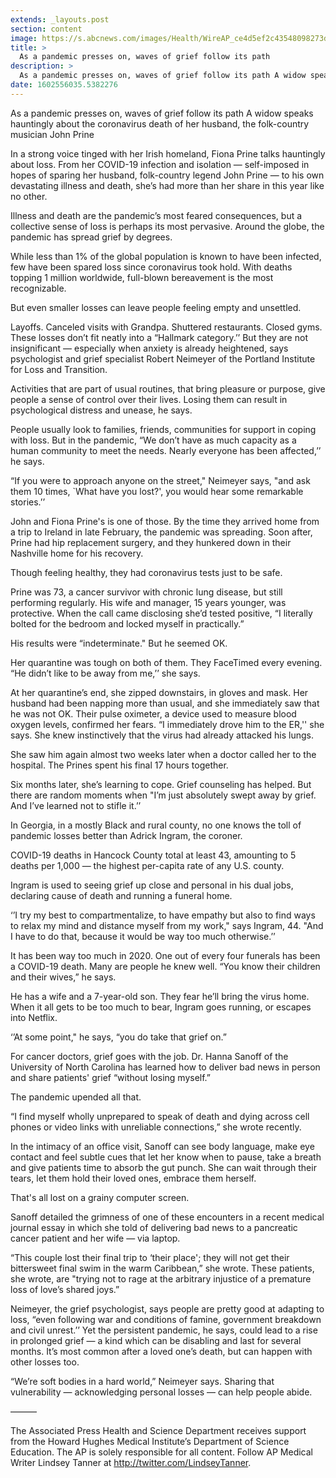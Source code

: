 ```yaml
--- 
extends: _layouts.post 
section: content 
image: https://s.abcnews.com/images/Health/WireAP_ce4d5ef2c43548098273d401727b60e3_16x9_992.jpg 
title: > 
  As a pandemic presses on, waves of grief follow its path 
description: > 
  As a pandemic presses on, waves of grief follow its path A widow speaks hauntingly about the coronavirus death of her husband, the folk-country musician John PrineIn a strong voice tinged with her Irish homeland, Fiona Prine talks hauntingly about loss.Around the globe, the pandemic has spread grief by degrees.And I’ve learned not to stifle it.’’In Georgia, in a mostly Black and rural county, no one knows the toll of pandemic losses better than Adrick Ingram, the coroner.‘’At some point," he says, “you do take that grief on.”For cancer doctors, grief goes with the job.Dr. Hanna Sanoff of the University of North Carolina has learned how to deliver bad news in person and share patients' grief “without losing myself.”The pandemic upended all that. 
date: 1602556035.5382276 
--- 
```

As a pandemic presses on, waves of grief follow its path A widow speaks hauntingly about the coronavirus death of her husband, the folk-country musician John Prine

In a strong voice tinged with her Irish homeland, Fiona Prine talks hauntingly about loss. From her COVID-19 infection and isolation — self-imposed in hopes of sparing her husband, folk-country legend John Prine — to his own devastating illness and death, she’s had more than her share in this year like no other.

Illness and death are the pandemic’s most feared consequences, but a collective sense of loss is perhaps its most pervasive. Around the globe, the pandemic has spread grief by degrees.

While less than 1% of the global population is known to have been infected, few have been spared loss since coronavirus took hold. With deaths topping 1 million worldwide, full-blown bereavement is the most recognizable.

But even smaller losses can leave people feeling empty and unsettled.

Layoffs. Canceled visits with Grandpa. Shuttered restaurants. Closed gyms. These losses don’t fit neatly into a “Hallmark category.’’ But they are not insignificant — especially when anxiety is already heightened, says psychologist and grief specialist Robert Neimeyer of the Portland Institute for Loss and Transition.

Activities that are part of usual routines, that bring pleasure or purpose, give people a sense of control over their lives. Losing them can result in psychological distress and unease, he says.

People usually look to families, friends, communities for support in coping with loss. But in the pandemic, “We don’t have as much capacity as a human community to meet the needs. Nearly everyone has been affected,’’ he says.

“If you were to approach anyone on the street," Neimeyer says, "and ask them 10 times, `What have you lost?', you would hear some remarkable stories.’’

John and Fiona Prine's is one of those. By the time they arrived home from a trip to Ireland in late February, the pandemic was spreading. Soon after, Prine had hip replacement surgery, and they hunkered down in their Nashville home for his recovery.

Though feeling healthy, they had coronavirus tests just to be safe.

Prine was 73, a cancer survivor with chronic lung disease, but still performing regularly. His wife and manager, 15 years younger, was protective. When the call came disclosing she’d tested positive, “I literally bolted for the bedroom and locked myself in practically.”

His results were “indeterminate." But he seemed OK.

Her quarantine was tough on both of them. They FaceTimed every evening. “He didn’t like to be away from me,’’ she says.

At her quarantine’s end, she zipped downstairs, in gloves and mask. Her husband had been napping more than usual, and she immediately saw that he was not OK. Their pulse oximeter, a device used to measure blood oxygen levels, confirmed her fears. “I immediately drove him to the ER,'' she says. She knew instinctively that the virus had already attacked his lungs.

She saw him again almost two weeks later when a doctor called her to the hospital. The Prines spent his final 17 hours together.

Six months later, she’s learning to cope. Grief counseling has helped. But there are random moments when "I’m just absolutely swept away by grief. And I’ve learned not to stifle it.’’

In Georgia, in a mostly Black and rural county, no one knows the toll of pandemic losses better than Adrick Ingram, the coroner.

COVID-19 deaths in Hancock County total at least 43, amounting to 5 deaths per 1,000 — the highest per-capita rate of any U.S. county.

Ingram is used to seeing grief up close and personal in his dual jobs, declaring cause of death and running a funeral home.

‘’I try my best to compartmentalize, to have empathy but also to find ways to relax my mind and distance myself from my work," says Ingram, 44. "And I have to do that, because it would be way too much otherwise.’’

It has been way too much in 2020. One out of every four funerals has been a COVID-19 death. Many are people he knew well. “You know their children and their wives,” he says.

He has a wife and a 7-year-old son. They fear he’ll bring the virus home. When it all gets to be too much to bear, Ingram goes running, or escapes into Netflix.

‘’At some point," he says, “you do take that grief on.”

For cancer doctors, grief goes with the job. Dr. Hanna Sanoff of the University of North Carolina has learned how to deliver bad news in person and share patients' grief “without losing myself.”

The pandemic upended all that.

“I find myself wholly unprepared to speak of death and dying across cell phones or video links with unreliable connections,” she wrote recently.

In the intimacy of an office visit, Sanoff can see body language, make eye contact and feel subtle cues that let her know when to pause, take a breath and give patients time to absorb the gut punch. She can wait through their tears, let them hold their loved ones, embrace them herself.

That's all lost on a grainy computer screen.

Sanoff detailed the grimness of one of these encounters in a recent medical journal essay in which she told of delivering bad news to a pancreatic cancer patient and her wife — via laptop.

“This couple lost their final trip to ‘their place'; they will not get their bittersweet final swim in the warm Caribbean,” she wrote. These patients, she wrote, are "trying not to rage at the arbitrary injustice of a premature loss of love’s shared joys.”

Neimeyer, the grief psychologist, says people are pretty good at adapting to loss, “even following war and conditions of famine, government breakdown and civil unrest.’’ Yet the persistent pandemic, he says, could lead to a rise in prolonged grief — a kind which can be disabling and last for several months. It’s most common after a loved one’s death, but can happen with other losses too.

“We’re soft bodies in a hard world,” Neimeyer says. Sharing that vulnerability — acknowledging personal losses — can help people abide.

———

The Associated Press Health and Science Department receives support from the Howard Hughes Medical Institute’s Department of Science Education. The AP is solely responsible for all content. Follow AP Medical Writer Lindsey Tanner at http://twitter.com/LindseyTanner.